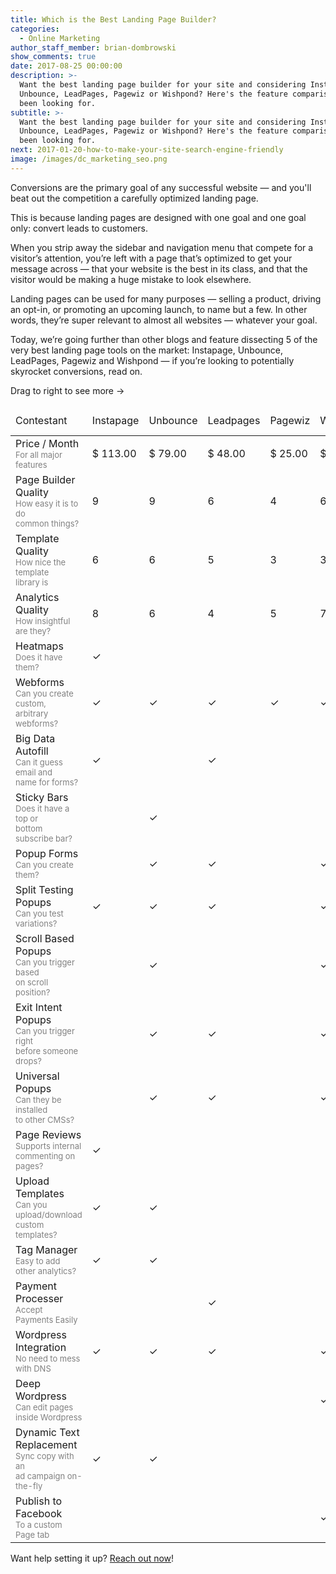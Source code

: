 ```yaml
---
title: Which is the Best Landing Page Builder?
categories:
  - Online Marketing
author_staff_member: brian-dombrowski
show_comments: true
date: 2017-08-25 00:00:00
description: >-
  Want the best landing page builder for your site and considering Instapage,
  Unbounce, LeadPages, Pagewiz or Wishpond? Here's the feature comparison you've
  been looking for.
subtitle: >-
  Want the best landing page builder for your site and considering Instapage,
  Unbounce, LeadPages, Pagewiz or Wishpond? Here's the feature comparison you've
  been looking for.
next: 2017-01-20-how-to-make-your-site-search-engine-friendly
image: /images/dc_marketing_seo.png
---
```



Conversions are the primary goal of any successful website — and you'll beat out the competition a carefully optimized landing page.

This is because landing pages are designed with one goal and one goal only: convert leads to customers.

When you strip away the sidebar and navigation menu that compete for a visitor’s attention, you’re left with a page that’s optimized to get your message across — that your website is the best in its class, and that the visitor would be making a huge mistake to look elsewhere.

Landing pages can be used for many purposes — selling a product, driving an opt-in, or promoting an upcoming launch, to name but a few. In other words, they’re super relevant to almost all websites — whatever your goal.

Today, we’re going further than other blogs and feature dissecting 5 of the very best landing page tools on the market: Instapage, Unbounce, LeadPages, Pagewiz and Wishpond — if you’re looking to potentially skyrocket conversions, read on.<!--<iframe width="790px" height="910px" style="max-width:100%; margin:auto;" src="/landing-page-table.html"></iframe>-->

<div id="landingpagetablewrapper"><p class="scroll-text">Drag to right to see more &rarr;</p><style type="text/css">#landingpagetablewrapper ::-webkit-scrollbar {
      -webkit-appearance: none;
      width: 7px;
  }
  #landingpagetablewrapper ::-webkit-scrollbar-thumb {
      border-radius: 4px;
      background-color: rgba(0,0,0,.5);
      -webkit-box-shadow: 0 0 1px rgba(255,255,255,.5);
  }

  .scroll-text {
    display:none;
    font-size: 12px;
    margin: 10px 0 5px 0;
  }
  @media only screen and (max-width:890px){
    .scroll-text { display:block; }
  }

  .ritz {
    max-width: 100%;
    width: 910px;
    margin:auto;
    overflow:scroll;
  }

  .ritz .waffle {
    border: 1px solid #aaa;
    margin: auto;
  }
  .ritz .waffle a {
    color: inherit;
  }

  .ritz .waffle td {
    text-align: center;
    color: #222;
    font-family: 'Helvetica Neue',Arial;
    font-size: 12pt;
    vertical-align: middle;
    white-space: nowrap;
    direction: ltr;
    padding: 5px 10px;
    border-bottom: 1px solid #aaa;
  }

  .ritz .waffle .s2 {
    background-color: #f4c7c3;
  }

  .ritz .waffle .s5 {
    border-left: none;
    border-right: none;
    background-color: #ffffff;
  }

  .ritz .waffle .s0 {
    background-color: #ffffff;
    font-size: 14pt;
    padding: 0px 14px 0px 14px;
    border-bottom: 2px solid gray;
  }

  .ritz .waffle .s6 {
    border-left: none;
    background-color: #f4c7c3;
  }

  .ritz .waffle .s1 {
    background-color: #ffffff;

  }

  .ritz .waffle .s4 {
    background-color: #b7e1cd;
  }

  .ritz .waffle .s3 {
    background-color: #fce8b2;
  }
  .ritz .info {
    font-size: 13px;
    color: gray;
  }</style><div class="ritz grid-container" dir="ltr"><table cellpadding="0" cellspacing="0" class="waffle"><thead><tr style="height:48px;"><td class="s0" dir="ltr">Contestant</td><td class="s0">Instapage</td><td class="s0">Unbounce</td><td class="s0">Leadpages</td><td class="s0">Pagewiz</td><td class="s0">Wishpond</td></tr></thead><tbody><tr><td class="s1">Price / Month<div class="info">For all major features</div></td><td class="s2">$ 113.00</td><td class="s3">$ 79.00</td><td class="s4">$ 48.00</td><td class="s4">$ 25.00</td><td class="s2">$ 99.00</td></tr><tr><td class="s1">Page Builder Quality<div class="info">How easy it is to do<br />common things?</div></td><td class="s4">9</td><td class="s4">9</td><td class="s3">6</td><td class="s2">4</td><td class="s3">6</td></tr><tr><td class="s1">Template Quality<div class="info">How nice the template<br />library is</div></td><td class="s3">6</td><td class="s3">6</td><td class="s3">5</td><td class="s2">3</td><td class="s2">3</td></tr><tr><td class="s1">Analytics Quality<div class="info">How insightful are they?</div></td><td class="s4">8</td><td class="s3">6</td><td class="s2">4</td><td class="s3">5</td><td class="s4">7</td></tr><tr><td class="s1">Heatmaps<div class="info">Does it have them?</div></td><td class="s4">✓</td><td class="s2">&nbsp;</td><td class="s2">&nbsp;</td><td class="s2">&nbsp;</td><td class="s2">&nbsp;</td></tr><tr><td class="s1">Webforms<div class="info">Can you create custom,<br />arbitrary webforms?</div></td><td class="s4">✓</td><td class="s4">✓</td><td class="s4">✓</td><td class="s4">✓</td><td class="s4">✓</td></tr><tr><td class="s1">Big Data Autofill<div class="info">Can it guess email and<br />name for forms?</div></td><td class="s4">✓</td><td class="s2">&nbsp;</td><td class="s4">✓</td><td class="s2">&nbsp;</td><td class="s2">&nbsp;</td></tr><tr><td class="s1">Sticky Bars<div class="info">Does it have a top or<br />bottom subscribe bar?</div></td><td class="s2">&nbsp;</td><td class="s4">✓</td><td class="s2">&nbsp;</td><td class="s2">&nbsp;</td><td class="s2">&nbsp;</td></tr><tr><td class="s1">Popup Forms<div class="info">Can you create them?</div></td><td class="s2">&nbsp;</td><td class="s4">✓</td><td class="s4">✓</td><td class="s2">&nbsp;</td><td class="s4">✓</td></tr><tr><td class="s1">Split Testing Popups<div class="info">Can you test variations?</div></td><td class="s4">✓</td><td class="s4">✓</td><td class="s4">✓</td><td class="s2">&nbsp;</td><td class="s4">✓</td></tr><tr><td class="s1">Scroll Based Popups<div class="info">Can you trigger based<br />on scroll position?</div></td><td class="s2">&nbsp;</td><td class="s4">✓</td><td class="s2">&nbsp;</td><td class="s2">&nbsp;</td><td class="s4">✓</td></tr><tr><td class="s1">Exit Intent Popups<div class="info">Can you trigger right<br />before someone drops?</div></td><td class="s2">&nbsp;</td><td class="s4">✓</td><td class="s4">✓</td><td class="s2">&nbsp;</td><td class="s4">✓</td></tr><tr><td class="s1">Universal Popups<div class="info">Can they be installed<br />to other CMSs?</div></td><td class="s2">&nbsp;</td><td class="s4">✓</td><td class="s4">✓</td><td class="s2">&nbsp;</td><td class="s4">✓</td></tr><tr><td class="s1">Page Reviews<div class="info">Supports internal<br />commenting on pages?</div></td><td class="s4">✓</td><td class="s2">&nbsp;</td><td class="s2">&nbsp;</td><td class="s2">&nbsp;</td><td class="s2">&nbsp;</td></tr><tr><td class="s1">Upload Templates<div class="info">Can you upload/download<br />custom templates?</div></td><td class="s4">✓</td><td class="s4">✓</td><td class="s2">&nbsp;</td><td class="s2">&nbsp;</td><td class="s2">&nbsp;</td></tr><tr><td class="s1">Tag Manager<div class="info">Easy to add<br />other analytics?</div></td><td class="s4">✓</td><td class="s4">✓</td><td class="s2">&nbsp;</td><td class="s2">&nbsp;</td><td class="s2">&nbsp;</td></tr><tr><td class="s1">Payment Processer<div class="info">Accept Payments Easily</div></td><td class="s2">&nbsp;</td><td class="s2">&nbsp;</td><td class="s4">✓</td><td class="s2">&nbsp;</td><td class="s2">&nbsp;</td></tr><tr><td class="s1">Wordpress Integration<div class="info">No need to mess<br />with DNS</div></td><td class="s4">✓</td><td class="s4">✓</td><td class="s4">✓</td><td class="s2">&nbsp;</td><td class="s4">✓</td></tr><tr><td class="s1">Deep Wordpress<div class="info">Can edit pages<br />inside Wordpress</div></td><td class="s6">&nbsp;</td><td class="s6">&nbsp;</td><td class="s2">&nbsp;</td><td class="s2">&nbsp;</td><td class="s4">✓</td></tr><tr><td class="s1">Dynamic Text Replacement<div class="info">Sync copy with an<br />ad campaign on-the-fly</div></td><td class="s4">✓</td><td class="s4">✓</td><td class="s2">&nbsp;</td><td class="s2">&nbsp;</td><td class="s2">&nbsp;</td></tr><tr><td class="s1">Publish to Facebook<div class="info">To a custom Page tab</div></td><td class="s2">&nbsp;</td><td class="s2">&nbsp;</td><td class="s2">&nbsp;</td><td class="s2">&nbsp;</td><td class="s4">✓</td></tr></tbody></table></div></div>

Want help setting it up? [Reach out now](/contact)!